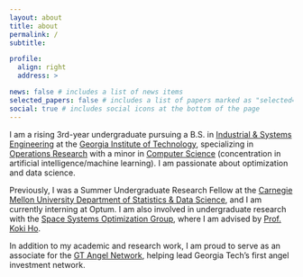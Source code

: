 ```yaml
---
layout: about
title: about
permalink: /
subtitle:

profile:
  align: right
  address: >

news: false # includes a list of news items
selected_papers: false # includes a list of papers marked as "selected={true}"
social: true # includes social icons at the bottom of the page
---
```


<!-- Write your biography here. Tell the world about yourself. Link to your favorite [subreddit](http://reddit.com). You can put a picture in, too. The code is already in, just name your picture `prof_pic.jpg` and put it in the `img/` folder.

Put your address / P.O. box / other info right below your picture. You can also disable any these elements by editing `profile` property of the YAML header of your `_pages/about.md`. Edit `_bibliography/papers.bib` and Jekyll will render your [publications page](/al-folio/publications/) automatically.

Link to your social media connections, too. This theme is set up to use [Font Awesome icons](http://fortawesome.github.io/Font-Awesome/) and [Academicons](https://jpswalsh.github.io/academicons/), like the ones below. Add your Facebook, Twitter, LinkedIn, Google Scholar, or just disable all of them. -->
<!--  -->

I am a rising 3rd-year undergraduate pursuing a B.S. in [Industrial & Systems Engineering](https://www.isye.gatech.edu/) at the [Georgia Institute of Technology](http://gatech.edu), specializing in [Operations Research](https://www.isye.gatech.edu/academics/undergraduate/degrees/operations-research) with a minor in [Computer Science](https://www.cc.gatech.edu/) (concentration in artificial intelligence/machine learning). I am passionate about optimization and data science.

Previously, I was a Summer Undergraduate Research Fellow at the [Carnegie Mellon University Department of Statistics & Data Science](https://www.stat.cmu.edu/cmsac/sure/2024/showcase/), and I am currently interning at Optum. I am also involved in undergraduate research with the [Space Systems Optimization Group](https://ssog.ae.gatech.edu/), where I am advised by [Prof. Koki Ho](https://ae.gatech.edu/directory/person/koki-ho).

In addition to my academic and research work, I am proud to serve as an associate for the [GT Angel Network](https://gtangelnetwork.com), helping lead Georgia Tech’s first angel investment network.
